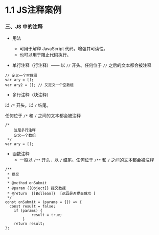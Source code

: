 # 1.1 JS注释案例

### 三、JS 中的注释

- 用法
    - 可用于解释 JavaScript 代码，增强其可读性。
    - 也可以用于阻止代码执行。

- 单行注释（行注释）—— 以 `//`  开头。任何位于 `//` 之后的文本都会被注释

```
// 定义一个空数组
var ary = [];
var ary2 = []; // 又定义一个空数组
```

- 多行注释（块注释）

以 `/*` 开头，以 `/` 结尾。

任何位于 `/*` 和 `/` 之间的文本都会被注释

```
/*
    这是多行注释
    定义一个数组
 */
var ary = [];
```

- 函数注释
    - 一般以 `/**` 开头，以 `/` 结尾。任何位于 `/**` 和 `/` 之间的文本都会被注释

```
/**
 * 提交
 *
 * @method onSubmit
 * @param {[Object]} 提交数据
 * @return  {[Bollean]}  [返回是否提交成功 ]
 */
const onSubmit = (params = {}) => {
  const result = false;
    if (params) {
            result = true;
        }
    return result;
};
```